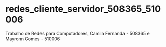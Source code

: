 # redes_cliente_servidor_508365_510006
Trabalho de Redes para Computadores, Camila Fernanda - 508365 e Mayronn Gomes - 510006
